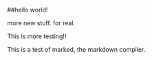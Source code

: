 ##hello world!

more new stuff. for real.

This is more testing!!

This is a test of marked, the markdown compiler.
